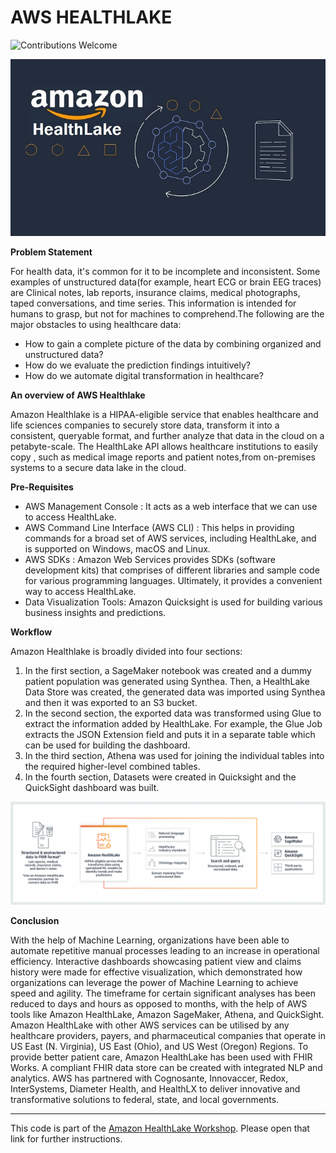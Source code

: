 # AWS HEALTHLAKE

![Contributions Welcome](https://img.shields.io/badge/contributions-welcome-brightgreen.svg?style=flat)
   
<p align="center">
    <img width="700" height="auto" src="images/1_amazon_healthlake_logo.jpg" alt="Alphanumeric Logo" />
</p>
   
**Problem Statement**

For health data, it's common for it to be incomplete and inconsistent. Some examples of unstructured data(for example, heart ECG or brain EEG traces) are Clinical notes, lab reports, insurance claims, medical photographs, taped conversations, and time series. This information is intended for humans to grasp, but not for machines to comprehend.The following are the major obstacles to using healthcare data:
- How to gain a complete picture of the data by combining organized and
unstructured data?
- How do we evaluate the prediction findings intuitively?
- How do we automate digital transformation in healthcare?

**An overview of AWS Healthlake**

Amazon Healthlake is a HIPAA-eligible service that enables healthcare and life sciences companies to securely store data, transform it into a consistent, queryable format, and further analyze that data in the cloud on a petabyte-scale. The HealthLake API allows healthcare institutions to easily copy , such as medical image reports and patient notes,from on-premises systems to a secure data lake in the cloud.

**Pre-Requisites**
- AWS Management Console : It acts as a web interface that we can use to access HealthLake.
- AWS Command Line Interface (AWS CLI) : This helps in providing commands for a broad set of AWS services, including HealthLake, and is supported on Windows, macOS and Linux.
- AWS SDKs : Amazon Web Services provides SDKs (software development kits) that comprises of different libraries and sample code for various programming languages. Ultimately, it provides a convenient way to access HealthLake.
- Data Visualization Tools: Amazon Quicksight is used for building various business insights and predictions.

**Workflow**

Amazon Healthlake is broadly divided into four sections:
1. In the first section, a SageMaker notebook was created and a dummy patient population was generated using Synthea. Then, a HealthLake Data Store was created, the generated data was imported using Synthea and then it was exported to an S3 bucket.
2. In the second section, the exported data was transformed using Glue to extract the information added by HealthLake. For example, the Glue Job extracts the JSON Extension field and puts it in a separate table which can be used for building the dashboard.
3. In the third section, Athena was used for joining the individual tables into the required higher-level combined tables.
4. In the fourth section, Datasets were created in Quicksight and the QuickSight dashboard was built.

![workflow](images/2_working.png)

**Conclusion**

With the help of Machine Learning, organizations have been able to automate repetitive
manual processes leading to an increase in operational efficiency. Interactive dashboards
showcasing patient view and claims history were made for effective visualization, which
demonstrated how organizations can leverage the power of Machine Learning to achieve
speed and agility. The timeframe for certain significant analyses has been reduced to
days and hours as opposed to months, with the help of AWS tools like Amazon
HealthLake, Amazon SageMaker, Athena, and QuickSight. Amazon HealthLake with
other AWS services can be utilised by any healthcare providers, payers, and
pharmaceutical companies that operate in US East (N. Virginia), US East (Ohio), and
US West (Oregon) Regions. To provide better patient care, Amazon HealthLake has
been used with FHIR Works. A compliant FHIR data store can be created with
integrated NLP and analytics. AWS has partnered with Cognosante, Innovaccer, Redox,
InterSystems, Diameter Health, and HealthLX to deliver innovative and transformative
solutions to federal, state, and local governments.
****
This code is part of the [Amazon HealthLake Workshop](https://amazon-healthlake.workshop.aws/). Please open that link for further instructions.
